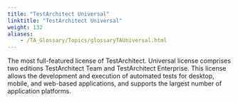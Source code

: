 ```yaml
--- 
title: "TestArchitect Universal"
linktitle: "TestArchitect Universal"
weight: 132
aliases: 
    - /TA_Glossary/Topics/glossaryTAUniversal.html
---
```


The most full-featured license of TestArchitect. Universal license comprises two editions TestArchitect Team and TestArchitect Enterprise. This license allows the development and execution of automated tests for desktop, mobile, and web-based applications, and supports the largest number of application platforms.

